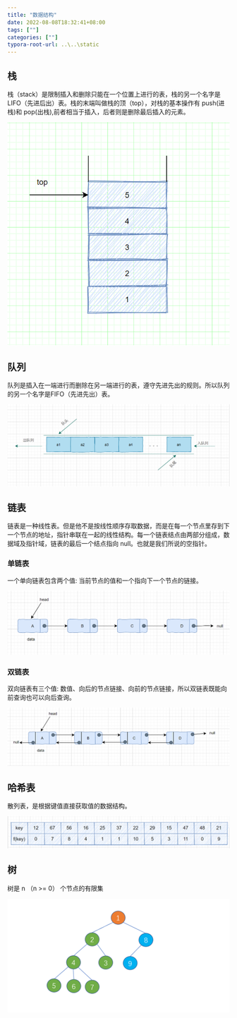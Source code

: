 ```yaml
---
title: "数据结构"
date: 2022-08-08T18:32:41+08:00
tags: [""]
categories: [""]
typora-root-url: ..\..\static
---
```


## 栈

栈（stack）是限制插入和删除只能在一个位置上进行的表，栈的另一个名字是 LIFO（先进后出）表。栈的末端叫做栈的顶（top），对栈的基本操作有 push(进栈)和 pop(出栈),前者相当于插入，后者则是删除最后插入的元素。

![2222](/images/2222.1ksit1l8tlr4.png)

## 队列

队列是插入在一端进行而删除在另一端进行的表，遵守先进先出的规则。所以队列的另一个名字是FIFO（先进先出）表。

![image-20201102214029660](/images/image-20201102214029660.7fol7xl7uz40.png)

## 链表

链表是一种线性表。但是他不是按线性顺序存取数据，而是在每一个节点里存到下一个节点的地址，指针串联在一起的线性结构。每一个链表结点由两部分组成，数据域及指针域，链表的最后一个结点指向 null。也就是我们所说的空指针。

### 单链表

一个单向链表包含两个值: 当前节点的值和一个指向下一个节点的链接。

![在这里插入图片描述](/images/20210321125110539.png)

### 双链表

双向链表有三个值: 数值、向后的节点链接、向前的节点链接，所以双链表既能向前查询也可以向后查询。

![双链表](/images/双链表.3cw4hra1g3q0.png)

## 哈希表

散列表，是根据键值直接获取值的数据结构。

![image-20201118121740324](/images/image-20201118121740324.26hu17vbf5fk.png)

## 树

树是 n （n >= 0） 个节点的有限集

![二叉树](/images/二叉树.6w6xnvay3v40.png)